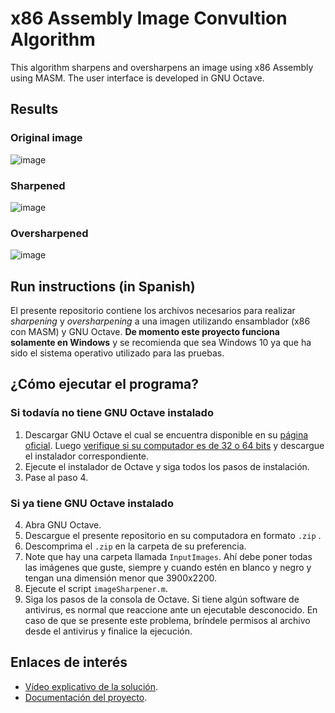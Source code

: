 # x86 Assembly Image Convultion Algorithm
This algorithm sharpens and oversharpens an image using x86 Assembly using MASM. The user interface is developed in GNU Octave.

## Results
### Original image
![image](https://user-images.githubusercontent.com/31488944/142752860-2b84314c-e7d9-460f-9144-006924cfee7f.png)

### Sharpened
![image](https://user-images.githubusercontent.com/31488944/142752864-51ab8925-d442-4891-a982-646f34da6ce5.png)

### Oversharpened
![image](https://user-images.githubusercontent.com/31488944/142752862-02c6e767-1f97-4af0-8038-f4676ed89d0e.png)

## Run instructions (in Spanish)
El presente repositorio contiene los archivos necesarios para realizar _sharpening_ y _oversharpening_ a una imagen utilizando ensamblador (x86 con MASM) y GNU Octave. **De momento este proyecto funciona solamente en Windows** y se recomienda que sea Windows 10 ya que ha sido el sistema operativo utilizado para las pruebas.

## ¿Cómo ejecutar el programa?

### Si todavía no tiene GNU Octave instalado

1. Descargar GNU Octave el cual se encuentra disponible en su [página oficial](https://www.gnu.org/software/octave/download.html). Luego [verifique si su computador es de 32 o 64 bits](https://support.microsoft.com/en-us/help/13443/windows-which-version-am-i-running) y descargue el instalador correspondiente.
2. Ejecute el instalador de Octave y siga todos los pasos de instalación.
3. Pase al paso 4.

### Si ya tiene GNU Octave instalado

4. Abra GNU Octave.
5. Descargue el presente repositorio en su computadora en formato `.zip` .
6. Descomprima el `.zip` en la carpeta de su preferencia.
7. Note que hay una carpeta llamada `InputImages`. Ahí debe poner todas las imágenes que guste, siempre y cuando estén en blanco y negro y tengan una dimensión menor que 3900x2200.
8. Ejecute el script `imageSharpener.m`.
9. Siga los pasos de la consola de Octave. Si tiene algún software de antivirus, es normal que reaccione ante un ejecutable desconocido. En caso de que se presente este problema, bríndele permisos al archivo desde el antivirus y finalice la ejecución.

## Enlaces de interés

- [Vídeo explicativo de la solución](https://www.youtube.com/watch?v=ST7ne5CjO6Y).
- [Documentación del proyecto](https://www.dropbox.com/sh/qogz2rib8603tdh/AACHI31MQfCQ6p9d55bkkJ1qa?dl=0).
